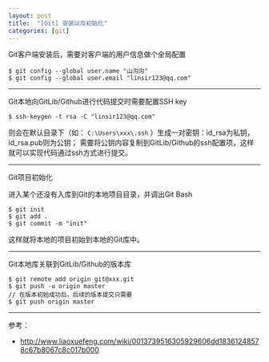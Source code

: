 ```yaml
---
layout: post
title:  "[Git] 安装以及初始化"
categories: [git]
---
```


Git客户端安装后，需要对客户端的用户信息做个全局配置

```
$ git config --global user.name "山沟沟"
$ git config --global user.email "linsir123@qq.com"
```

----------------------------

Git本地向GitLib/Github进行代码提交时需要配置SSH key

```
$ ssh-keygen -t rsa -C "linsir123@qq.com"
```
则会在默认目录下（如： `C:\Users\xxx\.ssh` ）生成一对密钥：id_rsa为私钥，id_rsa.pub则为公钥；
需要将公钥内容复制到GitLib/Github的ssh配置项，这样就可以实现代码通过ssh方式进行提交。

----------------------------

Git项目初始化

进入某个还没有入库到Git的本地项目目录，并调出Git Bash

```
$ git init
$ git add .
$ git commit -m "init"
```
这样就将本地的项目初始到本地的Git库中。

----------------------------

Git本地库关联到GitLib/Github的版本库

```
$ git remote add origin git@xxx.git
$ git push -u origin master
// 在版本初始成功后，后续的版本提交只需要
$ git push origin master
```

----------------------------

参考：

+ http://www.liaoxuefeng.com/wiki/0013739516305929606dd18361248578c67b8067c8c017b000
